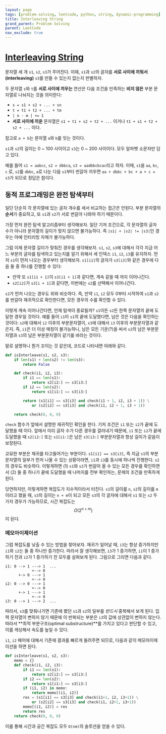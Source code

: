 ```yaml
---
layout: page
tags: [problem-solving, leetcode, python, string, dynamic-programming]
title: Interleaving String
grand_parent: Problem Solving
parent: LeetCode
nav_exclude: true
---
```


# [Interleaving String](https://leetcode.com/problems/interleaving-string/)

 문자열 세 개 `s1`, `s2`, `s3`가 주어진다. 이때, `s1`과 `s2`의 글자를
 **서로 사이에 끼워서(interleaving)** `s3`를 만들 수 있는지 없는지
 판별하자.

 두 문자열 `s`와 `t`를 **서로 사이에 끼우는** 연산은 다음 조건을
 만족하는 **비지 않은** 부분 문자열로 나눠지는 것을 의미한다:
 - `s = s1 + s2 + ... + sn`
 - `t = t1 + t2 + ... + tm`
 - `| n - m | <= 1`
 - **서로 사이에 끼운** 문자열은 `s1 + t1 + s2 + t2 + ...` 이거나
   `t1 + s1 + t2 + s2 + ...` 이다.

 참고로 `a + b`는 문자열 `a`와 `b`를 잇는 것이다.

 `s1`과 `s2`의 길이는 0 ~ 100 사이이고 `s3`는 0 ~ 200 사이이다. 모두
 알파벳 소문자만 담고 있다.

 예를 들어 `s1 = aabcc`, `s2 = dbbca`, `s3 = aadbbcbcac`라고
 하자. 이때, `s1`을 `aa`, `bc`, `c` 로, `s2`를 `dbbc`, `a`로 나눈 다음
 `s1`부터 번갈아 끼우면 `aa + dbbc + bc + a + c = s3`가 되므로 정답은
 참이다.

## 동적 프로그래밍은 완전 탐색부터

 일단 단순히 각 문자열에 있는 글자 개수를 세서 비교하는 접근은
 안된다. 부분 문자열의 **순서**가 중요하고, 또 `s1`과 `s2`가 서로
 번갈아 나와야 하기 때문이다.

 가장 먼저 완전 탐색 알고리즘부터 생각해보자. 일단 기저 조건으로, 각
 문자열의 글자 수가 아니라 문자열의 길이가 맞지 않으면 불가능하다. 즉
 `|s1| + |s2| != |s3|`인 경우는 아예 인터리빙 자체가 불가능하다.

 그럼 이제 문자열 길이가 맞춰진 경우를 생각해보자. `s1`, `s2`, `s3`에
 대해서 각각 지금 어느 부분의 글자를 탐색하고 있는지를 알기 위해서 세
 인덱스 `i1`, `i2`, `i3`를 유지하자. 먼저 `s1`이 먼저 나오는 경우부터
 생각해보자. `s1[i1]`의 글자가 `s3[i3]`와 같은 경우에 다음 둘 중
 하나를 진행할 수 있다:
 - 만약 또 `s1[i1 + 1]`이 `s3[i1 + 1]`과 같다면, 계속 같을 때 까지
   이어나간다.
 - `s2[i2]`가 `s3[i + 1]`과 같다면, 이번에는 `s2`를 선택해서
   이어나간다.

 `s2`가 먼저 나오는 경우도 위와 비슷하다. 즉, 만약 `i1`, `i2` 모두
 0부터 시작하여 `s1`과 `s2`를 번갈아 재귀적으로 확인한다면, 모든
 경우의 수를 확인할 수 있다.

 이렇게 계속 이어나간다면, 언제 탐색이 종료될까? `s1`이든 `s2`든 한쪽
 문자열의 끝에 도달한 경우일 것이다. 예를 들어 `i1`이 `s1`의 끝에
 도달했다면, 남은 것은 다음을 확인하는 것이다: `s2`에 대해서 `i2`
 이후의 부분문자열이, `s3`에 대해서 `i3` 이후의 부분문자열과
 같은지. 즉, `i1`은 더 이상 매칭이 불가능하니, 남은 모든 기운(?)을
 써서 `s2`의 남은 부분문자열과 `s3`의 남은 부분문자열이 같기를 바라는
 것이다.

 말로 설명하니 뭔가 꼬이는 것 같은데, 코드로 나타내면 아래와 같다.

```python
def isInterleave(s1, s2, s3):
    if len(s1) + len(s2) != len(s3):
        return False

    def check(i1, i2, i3):
        if i1 == len(s1):
            return s2[i2:] == s3[i3:]
        if i2 == len(s2):
            return s1[i1:] == s3[i3:]

        return (s1[i1] == s3[i3] and check(i1 + 1, i2, i3 + 1)) \
            or (s2[i2] == s3[i3] and check(i1, i2 + 1, i3 + 1))

    return check(0, 0, 0)
```

 `check` 함수가 앞에서 설명한 재귀적인 확인을 한다. 기저 조건은 `i1`
 또는 `i2`가 끝에 도달했을 때 이다. 앞에서 미리 글자 수가 다른 경우를
 걸러내기 때문에, `i1` 또는 `i2`가 끝에 도달했을 때 `s2[i2:]` 또는
 `s1[i1:]`은 남은 `s3[i3:]` 부분문자열과 항상 길이가 같음이 보장된다.

 교묘한 부분은 재귀를 타고들어가는 부분이다. `s1[i1] == s3[i3]`, 즉
 지금 `s1`의 부분문자열의 일부가 먼저 나올 수 있는 상황이라면, `i1`과
 `i3`를 동시에 하나씩 진행한다. `s2`의 경우도 비슷하다. 이렇게하면 (1)
 `s1`와 `s2`가 번갈아 올 수 있는 모든 경우를 확인하면서 (2) 둘 중
 하나가 끝에 도달했을 때 나머지를 전부 확인하는, 문제의 조건을
 만족하게 된다.

 당연하지만, 이렇게하면 복잡도가 지수적이라서 터진다. `s1`의 길이를
 `n`, `s2`의 길이를 `m`이라고 했을 때, `s3`의 길이는 `n + m`이 되고
 모든 `s3`의 각 글자에 대해서 `s1` 또는 `s2` 두 가지 경우가
 가능하므로, 시간 복잡도는 $$ O(2 ^ {n + m}) $$이 된다.

### 메모아이제이션

 그럼 복잡도를 낮출 수 있는 방법을 찾아보자. 재귀가 일어날 때, `i3`는
 항상 증가하지만 `i1`와 `i2`는 둘 중 하나만 증가한다. 따라서 잘
 생각해보면, `i3`가 1 증가하면, `i1`이 1 증가하기 전과 `i2`가 1
 증가하기 전 모두를 살펴보게 된다. 그림으로 그리면 다음과 같다.

```
i1: 0 --> 1 ---> 1  ...
            +--> 0
      +-> 0 ---> 1
            +--> 0
i2: 0 --> 0 ---> 1
            +--> 0
      +-> 1 ---> 1
            +--> 0
i3: 0 --> 1 ---> 2  ...
```

 따라서, `s3`를 맞춰나가면 기존에 봤던 `s1`과 `s2`의 일부를 *반드시*
 중복해서 보게 된다. 입력 문자열이 변하지 않기 때문에 이 반복되는
 부분은 `i3`의 값에 상관없이 변하지 않는다. 따라서 **최적
 부분구조(optimal substructure)**를 가지고 있다고 판단할 수 있고, 이를
 캐싱해서 속도를 높일 수 있다.

 `i1`, `i2` 페어에 대해서 기존에 결과를 빠르게 돌려주면 되므로, 다음과
 같이 메모아이제이션을 하면 된다.

```python
def isInterleave(s1, s2, s3):
    memo = {}
    def check(i1, i2, i3):
        if i1 == len(s1):
            return s2[i2:] == s3[i3:]
        if i2 == len(s2):
            return s1[i1:] == s3[i3:]
        if (i1, i2) in memo:
            return memo[(i1, i2)]
        res = (s1[i1] == s3[i3] and check(i1+1, i2, i3+1)) \
            or (s2[i2] == s3[i3] and check(i1, i2+1, i3+1))
        memo[(i1, i2)] = res
        return res
    return check(0, 0, 0)
```

 이를 통해 시간과 공간 복잡도 모두 `O(nm)`의 솔루션을 얻을 수 있다.
